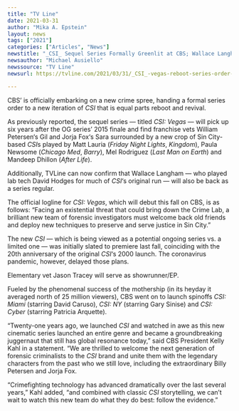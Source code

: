 ```yaml
---
title: "TV Line"
date: 2021-03-31
author: "Mika A. Epstein"
layout: news
tags: ["2021"]
categories: ["Articles", "News"]
newstitle: "_CSI_ Sequel Series Formally Greenlit at CBS; Wallace Langham Returning Alongside William Petersen, Jorja Fox"
newsauthor: "Michael Ausiello"
newssource: "TV Line"
newsurl: https://tvline.com/2021/03/31/_CSI_-vegas-reboot-series-order-wallace-langham-hodges/

---
```


CBS’ is officially embarking on a new crime spree, handing a formal series order to a new iteration of _CSI_ that is equal parts reboot and revival.

As previously reported, the sequel series — titled _CSI: Vegas_ — will pick up six years after the OG series’ 2015 finale and find franchise vets William Petersen‘s Gil and Jorja Fox‘s Sara surrounded by a new crop of Sin City-based <em>CSI</em>s played by Matt Lauria (_Friday Night Lights_, _Kingdom_), Paula Newsome (_Chicago Med_, _Barry_), Mel Rodriguez (_Last Man on Earth_) and Mandeep Dhillon (_After Life_).

Additionally, TVLine can now confirm that Wallace Langham — who played lab tech David Hodges for much of _CSI_‘s original run — will also be back as a series regular.

The official logline for _CSI: Vegas_, which will debut this fall on CBS, is as follows: “Facing an existential threat that could bring down the Crime Lab, a brilliant new team of forensic investigators must welcome back old friends and deploy new techniques to preserve and serve justice in Sin City.”

The new _CSI_ — which is being viewed as a potential ongoing series vs. a limited one — was initially slated to premiere last fall, coinciding with the 20th anniversary of the original _CSI_‘s 2000 launch. The coronavirus pandemic, however, delayed those plans.

Elementary vet Jason Tracey will serve as showrunner/EP.

Fueled by the phenomenal success of the mothership (in its heyday it averaged north of 25 million viewers), CBS went on to launch spinoffs _CSI: Miami_ (starring David Caruso), _CSI: NY_ (starring Gary Sinise) and _CSI: Cyber_ (starring Patricia Arquette).

“Twenty-one years ago, we launched _CSI_ and watched in awe as this new cinematic series launched an entire genre and became a groundbreaking juggernaut that still has global resonance today,” said CBS President Kelly Kahl in a statement. “We are thrilled to welcome the next generation of forensic criminalists to the _CSI_ brand and unite them with the legendary characters from the past who we still love, including the extraordinary Billy Petersen and Jorja Fox.

“Crimefighting technology has advanced dramatically over the last several years,” Kahl added, “and combined with classic _CSI_ storytelling, we can’t wait to watch this new team do what they do best: follow the evidence.”
